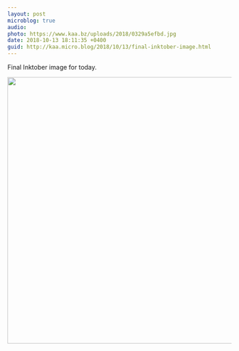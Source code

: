 ```yaml
---
layout: post
microblog: true
audio: 
photo: https://www.kaa.bz/uploads/2018/0329a5efbd.jpg
date: 2018-10-13 18:11:35 +0400
guid: http://kaa.micro.blog/2018/10/13/final-inktober-image.html
---
```

Final Inktober image for today.

<img src="https://www.kaa.bz/uploads/2018/0329a5efbd.jpg" width="600" height="600" />
